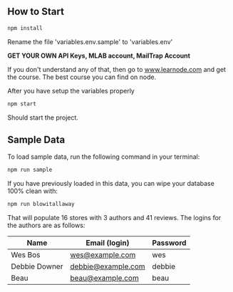 ## How to Start

```bash
npm install
```

Rename the file 'variables.env.sample' to 'variables.env'

**GET YOUR OWN API Keys, MLAB account, MailTrap Account**

If you don't understand any of that, then go to www.learnode.com and get the course.
The best course you can find on node.

After you have setup the variables properly

```bash
npm start
```

Should start the project.

## Sample Data

To load sample data, run the following command in your terminal:

```bash
npm run sample
```

If you have previously loaded in this data, you can wipe your database 100% clean with:

```bash
npm run blowitallaway
```

That will populate 16 stores with 3 authors and 41 reviews. The logins for the authors are as follows:

|Name|Email (login)|Password|
|---|---|---|
|Wes Bos|wes@example.com|wes|
|Debbie Downer|debbie@example.com|debbie|
|Beau|beau@example.com|beau|